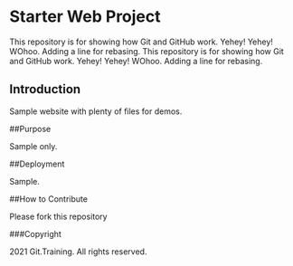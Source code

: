 # Starter Web Project

This repository is for showing how Git and GitHub work. Yehey! Yehey! WOhoo. Adding a line for rebasing.
This repository is for showing how Git and GitHub work. Yehey! Yehey! WOhoo. Adding a line for rebasing.

## Introduction

Sample website with plenty of files for demos.

##Purpose

Sample only.

##Deployment

Sample.

##How to Contribute

Please fork this repository 

###Copyright

2021 Git.Training. All rights reserved.